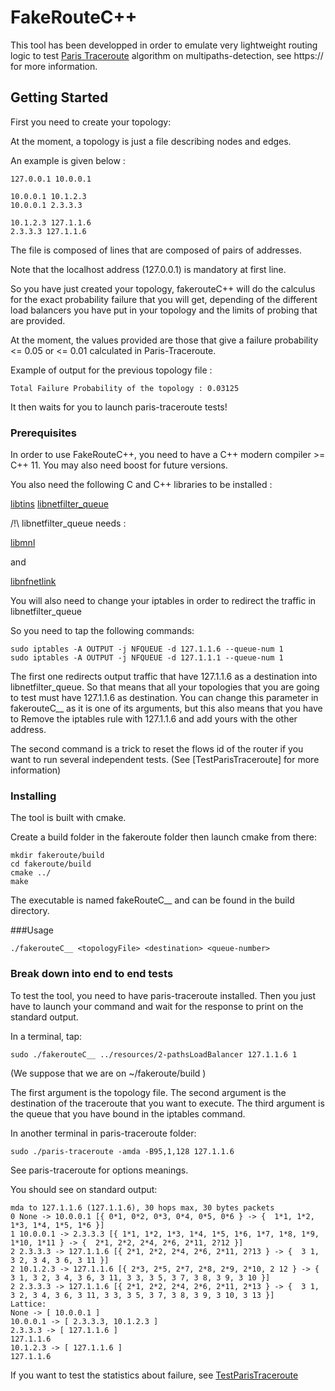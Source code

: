 # FakeRouteC++

This tool has been developped in order to emulate very lightweight routing logic to test [Paris Traceroute](https://) algorithm on multipaths-detection, see https:// for more information.

## Getting Started
First you need to create your topology:

At the moment, a topology is just a file describing nodes and edges. 

An example is given below : 
```
127.0.0.1 10.0.0.1

10.0.0.1 10.1.2.3
10.0.0.1 2.3.3.3

10.1.2.3 127.1.1.6
2.3.3.3 127.1.1.6
```
The file is composed of lines that are composed of pairs of addresses.

Note that the localhost address (127.0.0.1) is mandatory at first line.

So you have just created your topology, fakerouteC++ will do the calculus for the exact probability failure that you will get, depending of the different load balancers you have put in your topology and the limits of probing that are provided. 

At the moment, the values provided are those that give a failure probability <= 0.05 or <= 0.01 calculated in Paris-Traceroute.

Example of output for the previous topology file : 
```
Total Failure Probability of the topology : 0.03125

```
It then waits for you to launch paris-traceroute tests!

### Prerequisites

In order to use FakeRouteC++, you need to have a C++ modern compiler >= C++ 11. You may also need boost for future versions.

You also need the following C and C++ libraries to be installed : 


[libtins](http://libtins.github.io/download/)
[libnetfilter_queue](https://git.netfilter.org/libnetfilter_queue/)

/!\ libnetfilter_queue needs :

[libmnl](https://git.netfilter.org/libmnl/)

and

[libnfnetlink](https://git.netfilter.org/libnfnetlink/)



You will also need to change your iptables in order to redirect the traffic in libnetfilter_queue

So you need to tap the following commands:
```
sudo iptables -A OUTPUT -j NFQUEUE -d 127.1.1.6 --queue-num 1
sudo iptables -A OUTPUT -j NFQUEUE -d 127.1.1.1 --queue-num 1
```
The first one redirects output traffic that have 127.1.1.6 as a destination into libnetfilter_queue. So that means that all your topologies that you are going to test must have 127.1.1.6 as destination.
You can change this parameter in fakerouteC__ as it is one of its arguments, but this also means that you have to Remove the iptables rule with 127.1.1.6 and add yours with the other address.

The second command is a trick to reset the flows id of the router if you want to run several independent tests. (See [TestParisTraceroute] for more information)  

### Installing

The tool is built with cmake.

Create a build folder in the fakeroute folder then launch cmake from there:


```
mkdir fakeroute/build
cd fakeroute/build
cmake ../
make
```
The executable is named fakeRouteC__  and can be found in the build directory.

###Usage


```
./fakerouteC__ <topologyFile> <destination> <queue-number>
```
### Break down into end to end tests

To test the tool, you need to have paris-traceroute installed. Then you just have to launch your command and wait for the response to print on the standard output.

In a terminal, tap:
```
sudo ./fakerouteC__ ../resources/2-pathsLoadBalancer 127.1.1.6 1
```
(We suppose that we are on ~/fakeroute/build )

The first argument is the topology file. The second argument is the destination of the traceroute that you want to execute. The third argument is the queue that you have bound in the iptables command.

In another terminal in paris-traceroute folder:
```
sudo ./paris-traceroute -amda -B95,1,128 127.1.1.6
```
See paris-traceroute for options meanings.

You should see on standard output:
```
mda to 127.1.1.6 (127.1.1.6), 30 hops max, 30 bytes packets
0 None -> 10.0.0.1 [{ 0*1, 0*2, 0*3, 0*4, 0*5, 0*6 } -> {  1*1, 1*2, 1*3, 1*4, 1*5, 1*6 }]
1 10.0.0.1 -> 2.3.3.3 [{ 1*1, 1*2, 1*3, 1*4, 1*5, 1*6, 1*7, 1*8, 1*9, 1*10, 1*11 } -> {  2*1, 2*2, 2*4, 2*6, 2*11, 2?12 }]
2 2.3.3.3 -> 127.1.1.6 [{ 2*1, 2*2, 2*4, 2*6, 2*11, 2?13 } -> {  3 1, 3 2, 3 4, 3 6, 3 11 }]
2 10.1.2.3 -> 127.1.1.6 [{ 2*3, 2*5, 2*7, 2*8, 2*9, 2*10, 2 12 } -> {  3 1, 3 2, 3 4, 3 6, 3 11, 3 3, 3 5, 3 7, 3 8, 3 9, 3 10 }]
2 2.3.3.3 -> 127.1.1.6 [{ 2*1, 2*2, 2*4, 2*6, 2*11, 2*13 } -> {  3 1, 3 2, 3 4, 3 6, 3 11, 3 3, 3 5, 3 7, 3 8, 3 9, 3 10, 3 13 }]
Lattice:
None -> [ 10.0.0.1 ]
10.0.0.1 -> [ 2.3.3.3, 10.1.2.3 ]
2.3.3.3 -> [ 127.1.1.6 ]
127.1.1.6
10.1.2.3 -> [ 127.1.1.6 ]
127.1.1.6
```

If you want to test the statistics about failure, see  [TestParisTraceroute](https://)